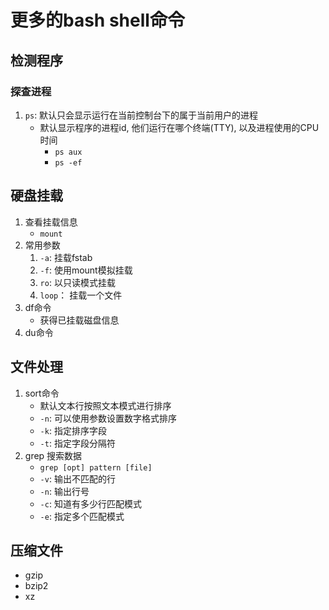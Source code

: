 # 更多的bash shell命令

## 检测程序

### 探查进程

1. `ps`: 默认只会显示运行在当前控制台下的属于当前用户的进程
   * 默认显示程序的进程id, 他们运行在哪个终端(TTY), 以及进程使用的CPU时间
     * `ps aux`
     * `ps -ef`

## 硬盘挂载

1. 查看挂载信息
   * `mount`
2. 常用参数
   1. `-a`: 挂载fstab
   2. `-f`: 使用mount模拟挂载
   3. `ro`: 以只读模式挂载
   4. `loop`： 挂载一个文件
3. df命令
   * 获得已挂载磁盘信息
4. du命令

## 文件处理

1. sort命令
   * 默认文本行按照文本模式进行排序
   * `-n`: 可以使用参数设置数字格式排序
   * `-k`: 指定排序字段
   * `-t`: 指定字段分隔符
2. grep 搜索数据
   * `grep [opt] pattern [file]`
   * `-v`: 输出不匹配的行
   * `-n`: 输出行号
   * `-c`: 知道有多少行匹配模式
   * `-e`: 指定多个匹配模式

## 压缩文件

* gzip
* bzip2
* xz